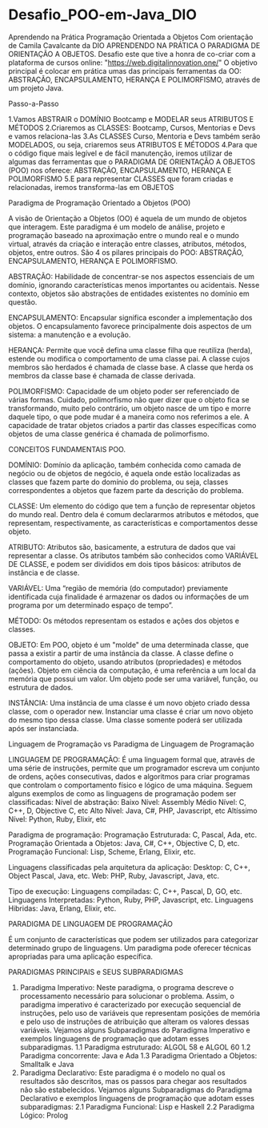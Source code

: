 # Desafio_POO-em-Java_DIO
Aprendendo na Prática Programação Orientada a Objetos
Com orientação de Camila Cavalcante da DIO
APRENDENDO NA PRÁTICA O PARADIGMA DE ORIENTAÇÃO A OBJETOS.
Desafio este que tive a honra de co-criar com a plataforma de cursos online: "https://web.digitalinnovation.one/"
O objetivo principal é colocar em prática umas das principais ferramentas da OO: ABSTRAÇÃO, ENCAPSULAMENTO, HERANÇA E POLIMORFISMO, através de um projeto Java.

Passo-a-Passo

1.Vamos ABSTRAIR o DOMÍNIO Bootcamp e MODELAR seus ATRIBUTOS E MÉTODOS
2.Criaremos as CLASSES: Bootcamp, Cursos, Mentorias e Devs e vamos relaciona-las
3.As CLASSES Curso, Mentoria e Devs também serão MODELADOS, ou seja, criaremos seus ATRIBUTOS E MÉTODOS
4.Para que o código fique mais legível e de fácil manutenção, iremos utilizar de algumas das ferramentas que o PARADIGMA DE ORIENTAÇÃO A OBJETOS (POO) nos oferece: ABSTRAÇÃO, ENCAPSULAMENTO, HERANÇA E POLIMORFISMO
5.E para representar CLASSES que foram criadas e relacionadas, iremos transforma-las em OBJETOS

Paradigma de Programação Orientado a Objetos (POO)

A visão de Orientação a Objetos (OO) é aquela de um mundo de objetos que interagem.
Este paradigma é um modelo de análise, projeto e programação baseado na aproximação entre o mundo real e o mundo virtual, através da criação e interação entre classes, atributos, métodos, objetos, entre outros.
São 4 os pilares principais do POO: ABSTRAÇÃO, ENCAPSULAMENTO, HERANÇA E POLIMORFISMO. 

ABSTRAÇÃO: Habilidade de concentrar-se nos aspectos essenciais de um domínio, ignorando características menos importantes ou acidentais. Nesse contexto, objetos são abstrações de entidades existentes no domínio em questão.

ENCAPSULAMENTO: Encapsular significa esconder a implementação dos objetos. O encapsulamento favorece principalmente dois aspectos de um sistema: a manutenção e a evolução.

HERANÇA: Permite que você defina uma classe filha que reutiliza (herda), estende ou modifica o comportamento de uma classe pai. A classe cujos membros são herdados é chamada de classe base. A classe que herda os membros da classe base é chamada de classe derivada.

POLIMORFISMO: Capacidade de um objeto poder ser referenciado de várias formas. Cuidado, polimorfismo não quer dizer que o objeto fica se transformando, muito pelo contrário, um objeto nasce de um tipo e morre daquele tipo, o que pode mudar é a maneira como nos referimos a ele. A capacidade de tratar objetos criados a partir das classes específicas como objetos de uma classe genérica é chamada de polimorfismo.

CONCEITOS FUNDAMENTAIS POO.

DOMÍNIO: Domínio da aplicação, também conhecida como camada de negócio ou de objetos de negócio, é aquela onde estão localizadas as classes que fazem parte do domínio do problema, ou seja, classes correspondentes a objetos que fazem parte da descrição do problema.

CLASSE: Um elemento do código que tem a função de representar objetos do mundo real. Dentro dela é comum declararmos atributos e métodos, que representam, respectivamente, as características e comportamentos desse objeto.

ATRIBUTO: Atributos são, basicamente, a estrutura de dados que vai representar a classe. Os atributos também são conhecidos como VARIÁVEL DE CLASSE, e podem ser divididos em dois tipos básicos: atributos de instância e de classe. 

VARIÁVEL: Uma “região de memória (do computador) previamente identificada cuja finalidade é armazenar os dados ou informações de um programa por um determinado espaço de tempo”.

MÉTODO: Os métodos representam os estados e ações dos objetos e classes.

OBJETO: Em POO, objeto é um "molde" de uma determinada classe, que passa a existir a partir de uma instância da classe. A classe define o comportamento do objeto, usando atributos (propriedades) e métodos (ações).
Objeto em ciência da computação, é uma referência a um local da memória que possui um valor. Um objeto pode ser uma variável, função, ou estrutura de dados. 

INSTÂNCIA: Uma instância de uma classe é um novo objeto criado dessa classe, com o operador new. Instanciar uma classe é criar um novo objeto do mesmo tipo dessa classe. Uma classe somente poderá ser utilizada após ser instanciada.

Linguagem de Programação vs Paradigma de Linguagem de Programação

LINGUAGEM DE PROGRAMAÇÃO: É uma linguagem formal que, através de uma série de instruções, permite que um programador escreva um conjunto de ordens, ações consecutivas, dados e algoritmos para criar programas que controlam o comportamento físico e lógico de uma máquina.
Seguem alguns exemplos de como as linguagens de programação podem ser classificadas:
Nível de abstração:
Baixo Nível: Assembly
Médio Nível: C, C++, D, Objective C, etc
Alto Nível: Java, C#, PHP, Javascript, etc
Altíssimo Nível: Python, Ruby, Elixir, etc

Paradigma de programação:
Programação Estruturada: C, Pascal, Ada, etc.
Programação Orientada a Objetos: Java, C#, C++, Objective C, D, etc.
Programação Funcional: Lisp, Scheme, Erlang, Elixir, etc.

Linguagens classificadas pela arquitetura da aplicação:
Desktop: C, C++, Object Pascal, Java, etc.
Web: PHP, Ruby, Javascript, Java, etc.

Tipo de execução:
Linguagens compiladas: C, C++, Pascal, D, GO, etc.
Linguagens Interpretadas: Python, Ruby, PHP, Javascript, etc.
Linguagens Hibridas: Java, Erlang, Elixir, etc.

PARADIGMA DE LINGUAGEM DE PROGRAMAÇÃO 

É um conjunto de características que podem ser utilizados para categorizar determinado grupo de linguagens. Um paradigma pode oferecer técnicas apropriadas para uma aplicação específica.

PARADIGMAS PRINCIPAIS e SEUS SUBPARADIGMAS
1. Paradigma Imperativo: Neste paradigma, o programa descreve o processamento necessário para solucionar o problema. Assim, o paradigma imperativo é caracterizado por execução sequencial de instruções, pelo uso de variáveis que representam posições de memória e pelo uso de instruções de atribuição que alteram os valores dessas variáveis.
Vejamos alguns Subparadigmas do Paradigma Imperativo e exemplos linguagens de programação que adotam esses subparadigmas.
1.1 Paradigma estruturado: ALGOL 58 e ALGOL 60
1.2 Paradigma concorrente: Java e Ada
1.3 Paradigma Orientado a Objetos: Smalltalk e Java
2. Paradigma Declarativo: Este paradigma é o modelo no qual os resultados são descritos, mas os passos para chegar aos resultados não são estabelecidos.
Vejamos alguns Subparadigmas do Paradigma Declarativo e exemplos linguagens de programação que adotam esses subparadigmas:
2.1 Paradigma Funcional: Lisp e Haskell
2.2 Paradigma Lógico: Prolog
